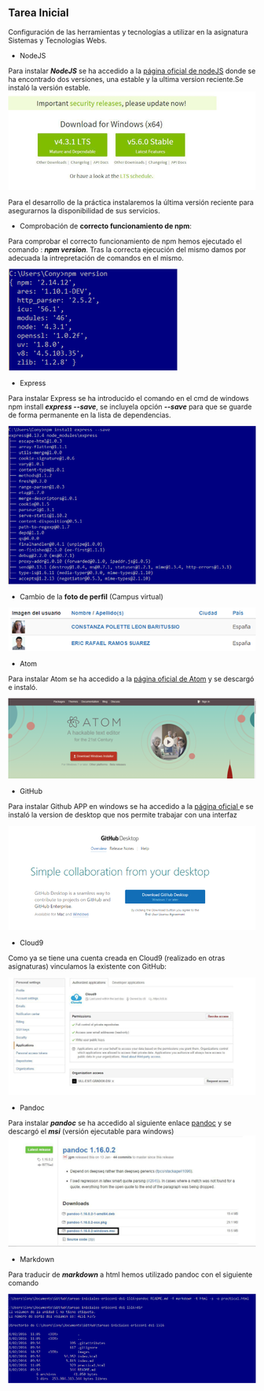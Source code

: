 ## Tarea Inicial

Configuración de las herramientas y tecnologías a utilizar en la asignatura Sistemas y Tecnologías Webs.

* NodeJS

Para instalar ***NodeJS*** se ha accedido a la
[página oficial de nodeJS](https://nodejs.org/en/)
 donde se ha encontrado dos versiones, una estable y la ultima version reciente.Se instaló la versión estable.![Version estable nodejs](images/nodejs.jpg)

Para el desarrollo de la práctica instalaremos la última versión reciente para asegurarnos la disponibilidad de sus servicios.

* Comprobación de **correcto funcionamiento de npm**:

Para comprobar el correcto funcionamiento de npm hemos ejecutado el comando : ***npm version***. Tras la correcta ejecución del mismo damos por adecuada la intrepretación de comandos en el mismo.

![Comprobando comando](images/npmversion.PNG)

* Express

Para instalar Express se ha introducido el comando en el cmd de windows npm install ***express --save***, se incluyela opción ***--save*** para que se guarde de forma permanente en la lista de dependencias.

![Instalando Express](images/express.PNG)

* Cambio de la **foto de perfil** (Campus virtual)

![Foto CampusVirtual](images/fotocampus.PNG)

* Atom

Para instalar Atom se ha accedido a la [página oficial de Atom](https://atom.io/) y se descargó e instaló.

![Atom](images/atom.PNG)


* GitHub

Para instalar Github APP en windows se ha accedido a la [página oficial ](https://desktop.github.com/) e se instaló la version de desktop que nos permite trabajar con una interfaz

![Github desktop](images/github.PNG)

* Cloud9

Como ya se tiene una cuenta creada en Cloud9 (realizado en otras asignaturas) vinculamos la existente con GitHub:

![Vinculación github y Cloud9](images/gitcloud.jpg)

* Pandoc

Para instalar ***pandoc*** se ha accedido al siguiente enlace [ pandoc](https://github.com/jgm/pandoc/releases/tag/1.16.0.2) y se descargó el ***msi*** (versión ejecutable para windows) ![Pandoc](images/pandoc.jpg)

* Markdown

Para traducir de ***markdown*** a html hemos utilizado pandoc
con el siguiente comando

![Comando](images/pandoc1.PNG)
